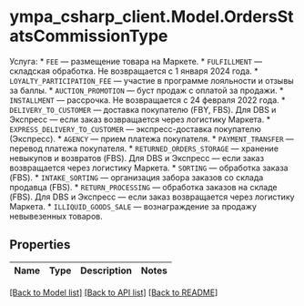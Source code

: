 # ympa_csharp_client.Model.OrdersStatsCommissionType
Услуга:  * `FEE` — размещение товара на Маркете. * `FULFILLMENT` — складская обработка. Не возвращается с 1 января 2024 года. * `LOYALTY_PARTICIPATION_FEE` — участие в программе лояльности и отзывы за баллы. * `AUCTION_PROMOTION` — буст продаж с оплатой за продажи. * `INSTALLMENT` — рассрочка. Не возвращается с 24 февраля 2022 года. * `DELIVERY_TO_CUSTOMER` — доставка покупателю (FBY, FBS). Для DBS и Экспресс — если заказ возвращается через логистику Маркета. * `EXPRESS_DELIVERY_TO_CUSTOMER` — экспресс-доставка покупателю (Экспресс). * `AGENCY` — прием платежа покупателя. * `PAYMENT_TRANSFER` — перевод платежа покупателя. * `RETURNED_ORDERS_STORAGE` — хранение невыкупов и возвратов (FBS). Для DBS и Экспресс — если заказ возвращается через логистику Маркета. * `SORTING` — обработка заказа (FBS). * `INTAKE_SORTING` — организация забора заказов со склада продавца (FBS). * `RETURN_PROCESSING` — обработка заказов на складе (FBS). Для DBS и Экспресс — если заказ возвращается через логистику Маркета. * `ILLIQUID_GOODS_SALE` — вознаграждение за продажу невывезенных товаров. 

## Properties

Name | Type | Description | Notes
------------ | ------------- | ------------- | -------------

[[Back to Model list]](../README.md#documentation-for-models) [[Back to API list]](../README.md#documentation-for-api-endpoints) [[Back to README]](../README.md)

